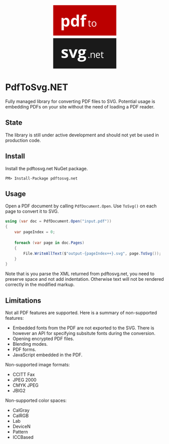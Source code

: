 <div align="center">
    <img src="src/logo.svg" alt="PdfToSvg.NET Logo" width="200" height="200">
</div>

# PdfToSvg.NET
Fully managed library for converting PDF files to SVG. Potential usage is embedding PDFs on your site without the need of loading a PDF reader.

## State
The library is still under active development and should not yet be used in production code.

## Install
Install the pdftosvg.net NuGet package.

```
PM> Install-Package pdftosvg.net
```

## Usage

Open a PDF document by calling `PdfDocument.Open`. Use `ToSvg()` on each page to convert it to SVG.

```csharp
using (var doc = PdfDocument.Open("input.pdf"))
{
    var pageIndex = 0;

    foreach (var page in doc.Pages)
    {
        File.WriteAllText($"output-{pageIndex++}.svg", page.ToSvg());
    }
}
```

Note that is you parse the XML returned from pdftosvg.net, you need to preserve space and not add indentation.
Otherwise text will not be rendered correctly in the modified markup.

## Limitations
Not all PDF features are supported. Here is a summary of non-supported features:

* Embedded fonts from the PDF are not exported to the SVG. There is however an API for specifying subsitute fonts during the conversion.
* Opening encrypted PDF files.
* Blending modes.
* PDF forms.
* JavaScript embedded in the PDF.

Non-supported image formats:
* CCITT Fax
* JPEG 2000
* CMYK JPEG
* JBIG2

Non-supported color spaces:
* CalGray
* CalRGB
* Lab
* DeviceN
* Pattern
* ICCBased
